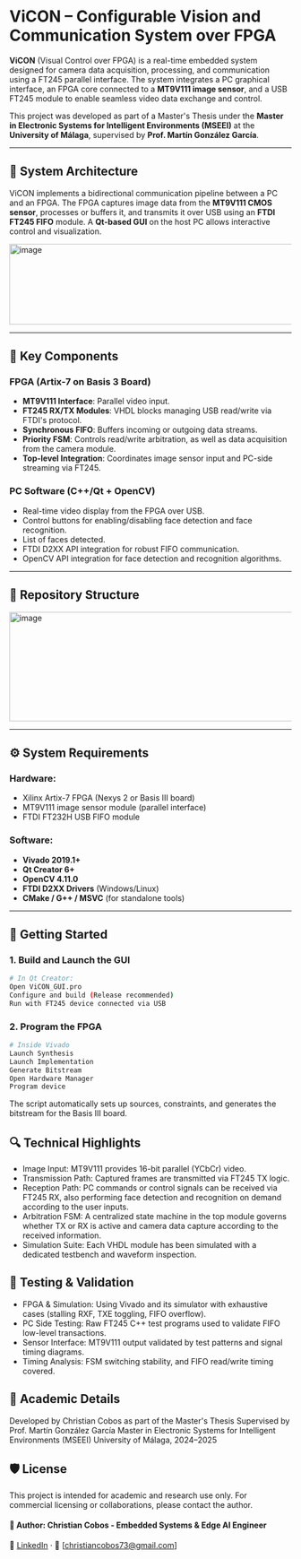# ViCON – Configurable Vision and Communication System over FPGA

**ViCON** (Visual Control over FPGA) is a real-time embedded system designed for camera data acquisition, processing, and communication using a FT245 parallel interface. The system integrates a PC graphical interface, an FPGA core connected to a **MT9V111 image sensor**, and a USB FT245 module to enable seamless video data exchange and control.

This project was developed as part of a Master's Thesis under the **Master in Electronic Systems for Intelligent Environments (MSEEI)** at the **University of Málaga**, supervised by **Prof. Martín González García**.

---

## 🧭 System Architecture

ViCON implements a bidirectional communication pipeline between a PC and an FPGA. The FPGA captures image data from the **MT9V111 CMOS sensor**, processes or buffers it, and transmits it over USB using an **FTDI FT245 FIFO** module. A **Qt-based GUI** on the host PC allows interactive control and visualization.

<img width="729" height="144" alt="image" src="https://github.com/user-attachments/assets/543ed69b-b671-4b8a-96b1-319f63561ea7" />

---

## 🧩 Key Components

### FPGA (Artix-7 on Basis 3 Board)
- **MT9V111 Interface**: Parallel video input.
- **FT245 RX/TX Modules**: VHDL blocks managing USB read/write via FTDI's protocol.
- **Synchronous FIFO**: Buffers incoming or outgoing data streams.
- **Priority FSM**: Controls read/write arbitration, as well as data acquisition from the camera module.
- **Top-level Integration**: Coordinates image sensor input and PC-side streaming via FT245.

### PC Software (C++/Qt + OpenCV)
- Real-time video display from the FPGA over USB.
- Control buttons for enabling/disabling face detection and face recognition.
- List of faces detected.
- FTDI D2XX API integration for robust FIFO communication.
- OpenCV API integration for face detection and recognition algorithms.

---

## 📂 Repository Structure

<img width="549" height="195" alt="image" src="https://github.com/user-attachments/assets/ed9e8160-911b-43fd-83be-6441b09d2952" />

---

## ⚙️ System Requirements

### Hardware:
- Xilinx Artix-7 FPGA (Nexys 2 or Basis III board)
- MT9V111 image sensor module (parallel interface)
- FTDI FT232H USB FIFO module

### Software:
- **Vivado 2019.1+**
- **Qt Creator 6+**
- **OpenCV 4.11.0**
- **FTDI D2XX Drivers** (Windows/Linux)
- **CMake / G++ / MSVC** (for standalone tools)

---

## 🚀 Getting Started

### 1. Build and Launch the GUI
```bash
# In Qt Creator:
Open ViCON_GUI.pro
Configure and build (Release recommended)
Run with FT245 device connected via USB
```
### 2. Program the FPGA
```bash
# Inside Vivado 
Launch Synthesis
Launch Implementation
Generate Bitstream
Open Hardware Manager
Program device
```

The script automatically sets up sources, constraints, and generates the bitstream for the Basis III board.

## 🔍 Technical Highlights

- Image Input: MT9V111 provides 16-bit parallel (YCbCr) video.
- Transmission Path: Captured frames are transmitted via FT245 TX logic.
- Reception Path: PC commands or control signals can be received via FT245 RX, also performing face detection and recognition on demand according to the user inputs.
- Arbitration FSM: A centralized state machine in the top module governs whether TX or RX is active and camera data capture according to the received information.
- Simulation Suite: Each VHDL module has been simulated with a dedicated testbench and waveform inspection.

## 🧪 Testing & Validation

- FPGA & Simulation: Using Vivado and its simulator with exhaustive cases (stalling RXF, TXE toggling, FIFO overflow).
- PC Side Testing: Raw FT245 C++ test programs used to validate FIFO low-level transactions.
- Sensor Interface: MT9V111 output validated by test patterns and signal timing diagrams.
- Timing Analysis: FSM switching stability, and FIFO read/write timing covered.

## 📘 Academic Details

Developed by Christian Cobos as part of the Master's Thesis
Supervised by Prof. Martín González García
Master in Electronic Systems for Intelligent Environments (MSEEI)
University of Málaga, 2024–2025

## 🛡 License

This project is intended for academic and research use only. For commercial licensing or collaborations, please contact the author.

#### 👤 Author: Christian Cobos - Embedded Systems & Edge AI Engineer

🔗 [LinkedIn](https://www.linkedin.com/in/christian-cobos/) · 📧 [christiancobos73@gmail.com]
